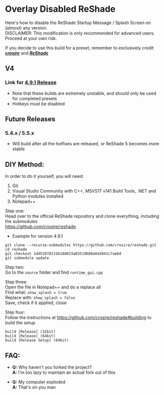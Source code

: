 # Overlay Disabled ReShade
Here's how to disable the ReShade Startup Message / Splash Screen on (almost) any version.  
DISCLAIMER: This modification is only recommended for advanced users. Proceed at your own risk.  
   
If you decide to use this build for a preset, remember to exclusively credit [***crosire***](https://github.com/crosire) and [***ReShade***](https://reshade.me)

## V4
### Link for [4.9.1 Release](https://github.com/FaridZelli/OverlayDisabledReShade/raw/main/ReShade_Setup_OverlayDisabled_491.exe)
- Note that these builds are extremely unstable, and should only be used for completed presets
- Hotkeys must be disabled

## Future Releases
### 5.4.x / 5.5.x
- Will build after all the hotfixes are released, or ReShade 5 becomes more stable


## DIY Method:  
In order to do it yourself, you will need:
1) Git
2) Visual Studio Community with C++, MSVS17 v141 Build Tools, .NET and Python modules installed
3) Notepad++

Step one:  
Head over to the official ReShade repository and clone everything, including the submodules  
https://github.com/crosire/reshade  

- Example for version 4.9.1  
```
git clone --recurse-submodules https://github.com/crosire/reshade.git
cd reshade
git checkout 1dd52078131b18d633a03519b80a0a5041c7ae6d
git submodule update
```  

Step two:  
Go to the ```source``` folder and find ```runtime_gui.cpp```  

Step three:  
Open the file in Notepad++ and do a replace all  
Find what: ```show_splash = true```  
Replace with: ```show_splash = false```  
Save, check if it applied, close  

Step four:  
Follow the instructions at https://github.com/crosire/reshade#building to build the setup  
```
build [Release] (32bit)
build [Release] (64bit)
build [Release Setup] (64bit)
```

## FAQ:
- **Q:** Why haven't you forked the project?   
**A:** I'm too lazy to maintain an actual fork out of this   
  
- **Q:** My computer exploded   
**A:** That's on you man
